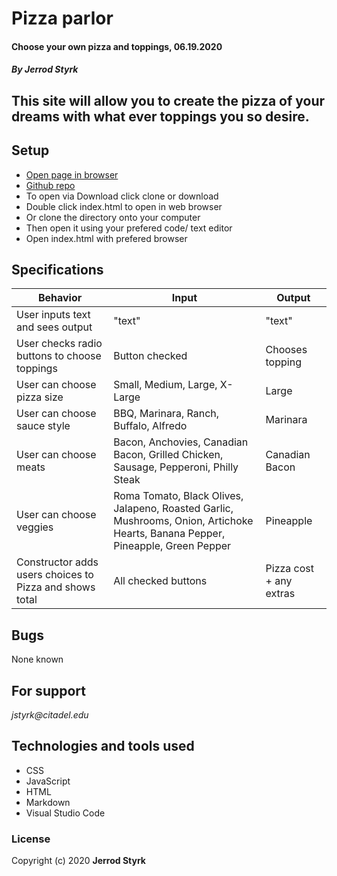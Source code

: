 # **Pizza parlor**

#### Choose your own pizza and toppings, 06.19.2020

#### _By Jerrod Styrk_

## This site will allow you to create the pizza of your dreams with what ever toppings you so desire.

## Setup

* [Open page in browser]()
* [Github repo]()
* To open via Download click clone or download
* Double click index.html to open in web browser
* Or clone the directory onto your computer
* Then open it using your prefered code/ text editor
* Open index.html with prefered browser

## Specifications
| Behavior | Input | Output |
|----------|-------|--------|
| User inputs text and sees output | "text" | "text" |
| User checks radio buttons to choose toppings| Button checked | Chooses topping |
| User can choose pizza size | Small, Medium, Large, X-Large | Large |
| User can choose sauce style | BBQ, Marinara, Ranch, Buffalo, Alfredo | Marinara |
| User can choose meats | Bacon, Anchovies, Canadian Bacon, Grilled Chicken, Sausage, Pepperoni, Philly Steak | Canadian Bacon |
| User can choose veggies | Roma Tomato, Black Olives, Jalapeno, Roasted Garlic, Mushrooms, Onion, Artichoke Hearts, Banana Pepper, Pineapple, Green Pepper | Pineapple |
| Constructor adds users choices to Pizza and shows total | All checked buttons | Pizza cost + any extras |

## Bugs

None known

## For support

_jstyrk@citadel.edu_

## Technologies and tools used

* CSS
* JavaScript
* HTML
* Markdown
* Visual Studio Code

### License

Copyright (c) 2020 **Jerrod Styrk**